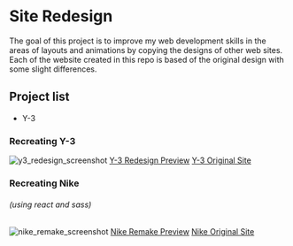 # Site Redesign
The goal of this project is to improve my web development skills in the areas of layouts and animations by copying the designs of other web sites. Each of the website created in this repo is based of the original design with some slight differences.

## Project list
* Y-3

### Recreating Y-3
![y3_redesign_screenshot](https://user-images.githubusercontent.com/17789092/41197197-1c82b5d2-6c0a-11e8-84be-d2db10dea785.png)
[Y-3 Redesign Preview](https://www.useloom.com/embed/212df11dccba4238bf1139291f1be7e0)
[Y-3 Original Site](http://store.y-3.com/us)

### Recreating Nike
###### *(using react and sass)*
![nike_remake_screenshot](https://user-images.githubusercontent.com/17789092/44562291-cbc68a80-a70d-11e8-9ddf-b572ce6ebb6a.jpg)
[Nike Remake Preview](https://www.useloom.com/embed/db6123dafb6e4e4899ccdd39046d6e8b)
[Nike Original Site](https://www.nike.com/us/en_us/)
